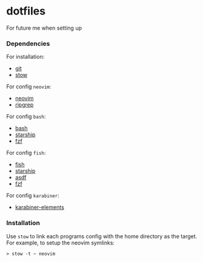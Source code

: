 # dotfiles

For future me when setting up

### Dependencies

For installation:
* [git](https://git-scm.com/)
* [stow](https://www.gnu.org/software/stow/)

For config `neovim`:
* [neovim](https://neovim.io)
* [ripgrep](https://github.com/BurntSushi/ripgrep)

For config `bash`:
* [bash](https://www.gnu.org/software/bash/)
* [starship](https://starship.rs/)
* [fzf](https://github.com/junegunn/fzf)

For config `fish`:
* [fish](https://fishshell.com/)
* [starship](https://starship.rs/)
* [asdf](https://asdf-vm.com/)
* [fzf](https://github.com/junegunn/fzf)

For config `karabiner`:
* [karabiner-elements](https://karabiner-elements.pqrs.org/)

### Installation

Use `stow` to link each programs config with the home directory as the target.
For example, to setup the neovim symlinks:
```shell
> stow -t ~ neovim
```
